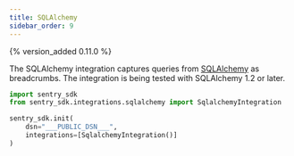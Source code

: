 ```yaml
---
title: SQLAlchemy
sidebar_order: 9
---
```


{% version_added 0.11.0 %}


<!-- WIZARD -->

The SQLAlchemy integration captures queries from
[SQLAlchemy](https://www.sqlalchemy.org/) as breadcrumbs. The integration is
being tested with SQLAlchemy 1.2 or later.

```python
import sentry_sdk
from sentry_sdk.integrations.sqlalchemy import SqlalchemyIntegration

sentry_sdk.init(
    dsn="___PUBLIC_DSN___", 
    integrations=[SqlalchemyIntegration()]
)
```

<!-- TODO-ADD-VERIFICATION-EXAMPLE -->
<!-- ENDWIZARD -->
